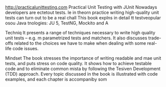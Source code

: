 
http://practicalunittesting.com
Practical Unit Testing with JUnit 
Nowadays developers are ectetout tests. le in theorn practice writing high-quality unit tests can turn out to be a real chall
This book explns in detail  tt testveopular osou Java tnologies: JU 5, TestNG, Mockito and A




Techniq
It presents a range of techniques necessary to write high quality unit tests – e.g. m parametrized tests and matchers. It also discusses trade-offs related to the choices we have to make when dealing with some real-life code issues.

Mindset
The book stresses the importance of writing readable and mae unit tests, and puts  stress on code quality. It shows how to achieve testable code and to eliminate common mista by following the Tesiven Development (TDD) approach. Every topic discussed in the book is illustrated with code examples, and each chapter is accompaniby som













